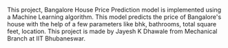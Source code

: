 This project, Bangalore House Price Prediction model is implemented using a Machine Learning algorithm. This model predicts the price of Bangalore's house with the help of a few parameters like bhk, bathrooms, total square feet, location. This project is made by Jayesh K Dhawale from Mechanical Branch at IIT Bhubaneswar.
